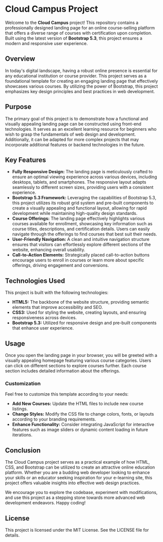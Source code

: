 <h1>Cloud Campus Project</h1>

<p>Welcome to the <strong>Cloud Campus</strong> project! This repository contains a professionally designed landing page for an online course-selling platform that offers a diverse range of courses with certification upon completion. Built using the latest version of <strong>Bootstrap 5.3</strong>, this project ensures a modern and responsive user experience.</p>

<h2>Overview</h2>

<p>In today's digital landscape, having a robust online presence is essential for any educational institution or course provider. This project serves as a foundational template for creating an engaging landing page that effectively showcases various courses. By utilizing the power of Bootstrap, this project emphasizes key design principles and best practices in web development.</p>

<h2>Purpose</h2>

<p>The primary goal of this project is to demonstrate how a functional and visually appealing landing page can be constructed using front-end technologies. It serves as an excellent learning resource for beginners who wish to grasp the fundamentals of web design and development. Additionally, it can be adapted for more complex projects that may incorporate additional features or backend technologies in the future.</p>

<h2>Key Features</h2>
<ul>
    <li><strong>Fully Responsive Design:</strong> The landing page is meticulously crafted to ensure an optimal viewing experience across various devices, including desktops, tablets, and smartphones. The responsive layout adapts seamlessly to different screen sizes, providing users with a consistent experience.</li>
    <li><strong>Bootstrap 5.3 Framework:</strong> Leveraging the capabilities of Bootstrap 5.3, this project utilizes its robust grid system and pre-built components to create a visually appealing and functional layout, allowing for rapid development while maintaining high-quality design standards.</li>
    <li><strong>Course Offerings:</strong> The landing page effectively highlights various courses available for enrollment, showcasing key information such as course titles, descriptions, and certification details. Users can easily navigate through the offerings to find courses that best suit their needs.</li>
    <li><strong>User-Friendly Navigation:</strong> A clean and intuitive navigation structure ensures that visitors can effortlessly explore different sections of the website, enhancing overall usability.</li>
    <li><strong>Call-to-Action Elements:</strong> Strategically placed call-to-action buttons encourage users to enroll in courses or learn more about specific offerings, driving engagement and conversions.</li>
</ul>

<h2>Technologies Used</h2>
<p>This project is built with the following technologies:</p>
<ul>
    <li><strong>HTML5:</strong> The backbone of the website structure, providing semantic elements that improve accessibility and SEO.</li>
    <li><strong>CSS3:</strong> Used for styling the website, creating layouts, and ensuring responsiveness across devices.</li>
    <li><strong>Bootstrap 5.3:</strong> Utilized for responsive design and pre-built components that enhance user experience.</li>
</ul>

<h2>Usage</h2>

<p>Once you open the landing page in your browser, you will be greeted with a visually appealing homepage featuring various course categories. Users can click on different sections to explore courses further. Each course section includes detailed information about the offerings.</p>

<h3>Customization</h3>
<p>Feel free to customize this template according to your needs:</p>
<ul>
    <li><strong>Add New Courses:</strong> Update the HTML files to include new course listings.</li>
    <li><strong>Change Styles:</strong> Modify the CSS file to change colors, fonts, or layouts according to your branding requirements.</li>
    <li><strong>Enhance Functionality:</strong> Consider integrating JavaScript for interactive features such as image sliders or dynamic content loading in future iterations.</li>
</ul>

<h2>Conclusion</h2>

<p>The Cloud Campus project serves as a practical example of how HTML, CSS, and Bootstrap can be utilized to create an attractive online education platform. Whether you are a budding web developer looking to enhance your skills or an educator seeking inspiration for your e-learning site, this project offers valuable insights into effective web design practices.</p>

<p>We encourage you to explore the codebase, experiment with modifications, and use this project as a stepping stone towards more advanced web development endeavors. Happy coding!</p>

<h2>License</h2>

<p>This project is licensed under the MIT License. See the LICENSE file for details.</p>
